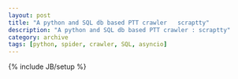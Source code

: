 ```yaml
---
layout: post
title: "A python and SQL db based PTT crawler   scraptty"
description: "A python and SQL db based PTT crawler : scraptty"
category: archive
tags: [python, spider, crawler, SQL, asyncio]
---
```

{% include JB/setup %}



